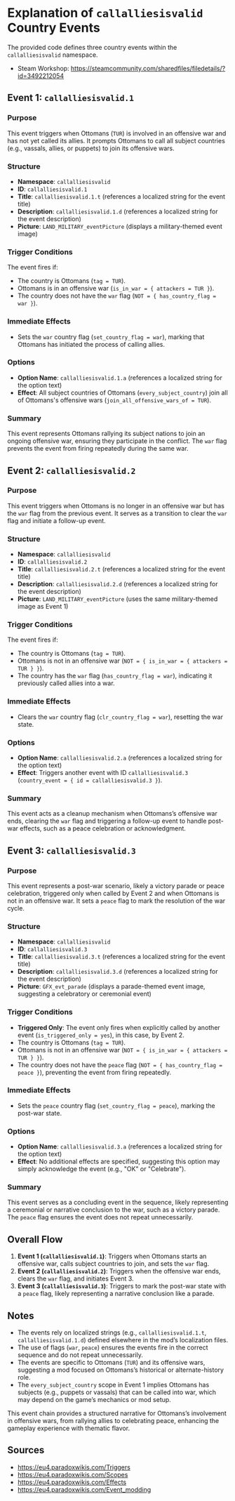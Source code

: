 # Explanation of `callalliesisvalid` Country Events

The provided code defines three country events within the `callalliesisvalid` namespace.

- Steam Workshop: https://steamcommunity.com/sharedfiles/filedetails/?id=3492212054

## Event 1: `callalliesisvalid.1`

### Purpose
This event triggers when Ottomans (`TUR`) is involved in an offensive war and has not yet called its allies. It prompts Ottomans to call all subject countries (e.g., vassals, allies, or puppets) to join its offensive wars.

### Structure
- **Namespace**: `callalliesisvalid`
- **ID**: `callalliesisvalid.1`
- **Title**: `callalliesisvalid.1.t` (references a localized string for the event title)
- **Description**: `callalliesisvalid.1.d` (references a localized string for the event description)
- **Picture**: `LAND_MILITARY_eventPicture` (displays a military-themed event image)

### Trigger Conditions
The event fires if:
- The country is Ottomans (`tag = TUR`).
- Ottomans is in an offensive war (`is_in_war = { attackers = TUR }`).
- The country does not have the `war` flag (`NOT = { has_country_flag = war }`).

### Immediate Effects
- Sets the `war` country flag (`set_country_flag = war`), marking that Ottomans has initiated the process of calling allies.

### Options
- **Option Name**: `callalliesisvalid.1.a` (references a localized string for the option text)
- **Effect**: All subject countries of Ottomans (`every_subject_country`) join all of Ottomans's offensive wars (`join_all_offensive_wars_of = TUR`).

### Summary
This event represents Ottomans rallying its subject nations to join an ongoing offensive war, ensuring they participate in the conflict. The `war` flag prevents the event from firing repeatedly during the same war.

## Event 2: `callalliesisvalid.2`

### Purpose
This event triggers when Ottomans is no longer in an offensive war but has the `war` flag from the previous event. It serves as a transition to clear the `war` flag and initiate a follow-up event.

### Structure
- **Namespace**: `callalliesisvalid`
- **ID**: `callalliesisvalid.2`
- **Title**: `callalliesisvalid.2.t` (references a localized string for the event title)
- **Description**: `callalliesisvalid.2.d` (references a localized string for the event description)
- **Picture**: `LAND_MILITARY_eventPicture` (uses the same military-themed image as Event 1)

### Trigger Conditions
The event fires if:
- The country is Ottomans (`tag = TUR`).
- Ottomans is not in an offensive war (`NOT = { is_in_war = { attackers = TUR } }`).
- The country has the `war` flag (`has_country_flag = war`), indicating it previously called allies into a war.

### Immediate Effects
- Clears the `war` country flag (`clr_country_flag = war`), resetting the war state.

### Options
- **Option Name**: `callalliesisvalid.2.a` (references a localized string for the option text)
- **Effect**: Triggers another event with ID `callalliesisvalid.3` (`country_event = { id = callalliesisvalid.3 }`).

### Summary
This event acts as a cleanup mechanism when Ottomans’s offensive war ends, clearing the `war` flag and triggering a follow-up event to handle post-war effects, such as a peace celebration or acknowledgment.

## Event 3: `callalliesisvalid.3`

### Purpose
This event represents a post-war scenario, likely a victory parade or peace celebration, triggered only when called by Event 2 and when Ottomans is not in an offensive war. It sets a `peace` flag to mark the resolution of the war cycle.

### Structure
- **Namespace**: `callalliesisvalid`
- **ID**: `callalliesisvalid.3`
- **Title**: `callalliesisvalid.3.t` (references a localized string for the event title)
- **Description**: `callalliesisvalid.3.d` (references a localized string for the event description)
- **Picture**: `GFX_evt_parade` (displays a parade-themed event image, suggesting a celebratory or ceremonial event)

### Trigger Conditions
- **Triggered Only**: The event only fires when explicitly called by another event (`is_triggered_only = yes`), in this case, by Event 2.
- The country is Ottomans (`tag = TUR`).
- Ottomans is not in an offensive war (`NOT = { is_in_war = { attackers = TUR } }`).
- The country does not have the `peace` flag (`NOT = { has_country_flag = peace }`), preventing the event from firing repeatedly.

### Immediate Effects
- Sets the `peace` country flag (`set_country_flag = peace`), marking the post-war state.

### Options
- **Option Name**: `callalliesisvalid.3.a` (references a localized string for the option text)
- **Effect**: No additional effects are specified, suggesting this option may simply acknowledge the event (e.g., "OK" or "Celebrate").

### Summary
This event serves as a concluding event in the sequence, likely representing a ceremonial or narrative conclusion to the war, such as a victory parade. The `peace` flag ensures the event does not repeat unnecessarily.

## Overall Flow
1. **Event 1 (`callalliesisvalid.1`)**: Triggers when Ottomans starts an offensive war, calls subject countries to join, and sets the `war` flag.
2. **Event 2 (`callalliesisvalid.2`)**: Triggers when the offensive war ends, clears the `war` flag, and initiates Event 3.
3. **Event 3 (`callalliesisvalid.3`)**: Triggers to mark the post-war state with a `peace` flag, likely representing a narrative conclusion like a parade.

## Notes
- The events rely on localized strings (e.g., `callalliesisvalid.1.t`, `callalliesisvalid.1.d`) defined elsewhere in the mod’s localization files.
- The use of flags (`war`, `peace`) ensures the events fire in the correct sequence and do not repeat unnecessarily.
- The events are specific to Ottomans (`TUR`) and its offensive wars, suggesting a mod focused on Ottomans’s historical or alternate-history role.
- The `every_subject_country` scope in Event 1 implies Ottomans has subjects (e.g., puppets or vassals) that can be called into war, which may depend on the game’s mechanics or mod setup.

This event chain provides a structured narrative for Ottomans’s involvement in offensive wars, from rallying allies to celebrating peace, enhancing the gameplay experience with thematic flavor.

## Sources

- https://eu4.paradoxwikis.com/Triggers
- https://eu4.paradoxwikis.com/Scopes
- https://eu4.paradoxwikis.com/Effects
- https://eu4.paradoxwikis.com/Event_modding
